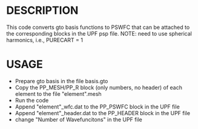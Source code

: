 # DESCRIPTION
This code converts gto basis functions to PSWFC that can be attached to the corresponding blocks in the UPF psp file.
NOTE: need to use spherical harmonics, i.e., PURECART = 1

# USAGE
* Prepare gto basis in the file basis.gto
* Copy the PP\_MESH/PP\_R block (only numbers, no header) of each element to the file "element".mesh
* Run the code
* Append "element"_wfc.dat to the PP_PSWFC block in the UPF file
* Append "element"_header.dat to the PP_HEADER block in the UPF file
* change "Number of Wavefuncitons" in the UPF file
